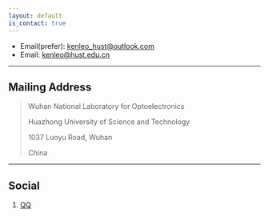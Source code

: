```yaml
---
layout: default
is_contact: true
---
```


* Email(prefer): [kenleo_hust@outlook.com](mailto:kenleo_hust@outlook.com)
* Email: [kenleo@hust.edu.cn](mailto:kenleo@hust.edu.cn)
  
---

## Mailing Address

> Wuhan National Laboratory for Optoelectronics
> 
> Huazhong University of Science and Technology
> 
> 1037 Luoyu Road, Wuhan
>
> China

---

## Social

1. [QQ](#1304431550)
